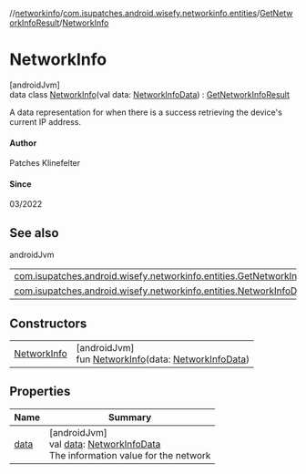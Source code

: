 //[networkinfo](../../../../index.md)/[com.isupatches.android.wisefy.networkinfo.entities](../../index.md)/[GetNetworkInfoResult](../index.md)/[NetworkInfo](index.md)

# NetworkInfo

[androidJvm]\
data class [NetworkInfo](index.md)(val data: [NetworkInfoData](../../-network-info-data/index.md)) : [GetNetworkInfoResult](../index.md)

A data representation for when there is a success retrieving the device's current IP address.

#### Author

Patches Klinefelter

#### Since

03/2022

## See also

androidJvm

| | |
|---|---|
| [com.isupatches.android.wisefy.networkinfo.entities.GetNetworkInfoResult](../index.md) |  |
| [com.isupatches.android.wisefy.networkinfo.entities.NetworkInfoData](../../-network-info-data/index.md) |  |

## Constructors

| | |
|---|---|
| [NetworkInfo](-network-info.md) | [androidJvm]<br>fun [NetworkInfo](-network-info.md)(data: [NetworkInfoData](../../-network-info-data/index.md)) |

## Properties

| Name | Summary |
|---|---|
| [data](data.md) | [androidJvm]<br>val [data](data.md): [NetworkInfoData](../../-network-info-data/index.md)<br>The information value for the network |

